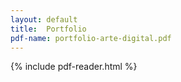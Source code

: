```yaml
---
layout: default
title:  Portfolio
pdf-name: portfolio-arte-digital.pdf
---
```



{% include pdf-reader.html %}